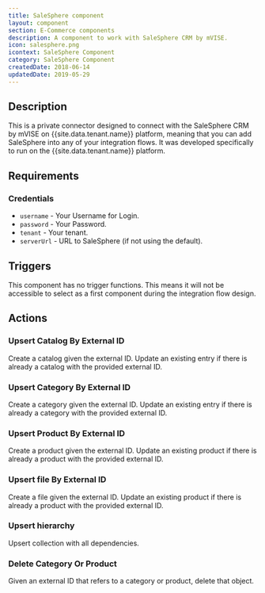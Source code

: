 ```yaml
---
title: SaleSphere component
layout: component
section: E-Commerce components
description: A component to work with SaleSphere CRM by mVISE.
icon: salesphere.png
icontext: SaleSphere Component
category: SaleSphere Component
createdDate: 2018-06-14
updatedDate: 2019-05-29
---
```


## Description

This is a private connector designed to connect with the SaleSphere CRM by mVISE
on {{site.data.tenant.name}} platform, meaning that you can add SaleSphere
into any of your integration flows. It was developed specifically to run on the
{{site.data.tenant.name}} platform.

## Requirements

### Credentials

*   `username` - Your Username for Login.
*   `password` - Your Password.
*   `tenant` - Your tenant.
*   `serverUrl` - URL to SaleSphere (if not using the default).

## Triggers

This component has no trigger functions. This means it will not be accessible to
select as a first component during the integration flow design.

## Actions

### Upsert Catalog By External ID

Create a catalog given the external ID. Update an existing entry if there is
already a catalog with the provided external ID.

### Upsert Category By External ID

Create a category given the external ID. Update an existing entry if there is
already a category with the provided external ID.


### Upsert Product By External ID

Create a product given the external ID. Update an existing product if there is
already a product with the provided external ID.

### Upsert file By External ID

Create a file given the external ID. Update an existing product if there is
already a product with the provided external ID.

### Upsert hierarchy

Upsert collection with all dependencies.

### Delete Category Or Product

Given an external ID that refers to a category or product, delete that object.
